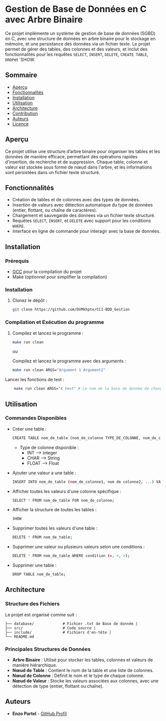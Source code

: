 # Gestion de Base de Données en C avec Arbre Binaire

Ce projet implémente un système de gestion de base de données (SGBD) en C, avec une structure de données en arbre binaire pour le stockage en mémoire, et une persistance des données via un fichier texte. Le projet permet de gérer des tables, des colonnes et des valeurs, et inclut des fonctionnalités pour les requêtes `SELECT`, `INSERT`,  `DELETE`, `CREATE TABLE`, `DROP`et `SHOW\.

## Sommaire

- [Aperçu](#aperçu)
- [Fonctionnalités](#fonctionnalités)
- [Installation](#installation)
- [Utilisation](#utilisation)
- [Architecture](#architecture)
- [Contribution](#contribution)
- [Auteurs](#auteurs)
- [Licence](#licence)

## Aperçu

Ce projet utilise une structure d’arbre binaire pour organiser les tables et les données de manière efficace, permettant des opérations rapides d'insertion, de recherche et de suppression. Chaque table, colonne et valeur est stockée sous forme de nœud dans l'arbre, et les informations sont persistées dans un fichier texte structuré.

## Fonctionnalités

- Création de tables et de colonnes avec des types de données.
- Insertion de valeurs avec détection automatique du type de données (entier, flottant, ou chaîne de caractères).
- Chargement et sauvegarde des données via un fichier texte structuré.
- Requêtes `SELECT`, `INSERT`, et `DELETE` avec support pour les conditions `WHERE`.
- Interface en ligne de commande pour interagir avec la base de données.

## Installation

### Prérequis

- [GCC](https://gcc.gnu.org/) pour la compilation du projet
- Make (optionnel pour simplifier la compilation)

### Installation

1. Clonez le dépôt :
   ```bash
   git clone https://github.com/DVMkhpte/CC1-BDD_Gestion
   ```

### Compilation et Exécution du programme

1.  Compilez et lancez le programme :
    ```bash
    make run clean
    ```
    ou

	Compilez et lancez le programme avec des arguments :
	
	```bash
    make run clean ARGS="Argument 1 Argument2"
    ```

Lancer les fonctions de test :
	
```bash
	make run clean ARGS="4 test" # Le nom de la base de donnée de change rien
```
## Utilisation

### Commandes Disponibles

- Créer une table :
	```bash
	CREATE TABLE nom_de_table (nom_de_colonne TYPE_DE_COLONNE, nom_de_colonne TYPE_DE_COLONNE);
	```
	- Type de colonne disponible :
		-  INT --> Integer
		- CHAR --> String
		- FLOAT --> Float



- Ajouter une valeur a une table :
	```bash
	INSERT INTO nom_de_table (nom_de_colonne1, nom de colonne2, ...) VALUES (valeur1,valeur2,...); # Le nombre de colonne doit être égal au nombre de valeur.
	```
- Afficher toutes les valeurs d'une colonne spécifique :
	```bash
	SELECT * FROM nom_de_table FOR nom_de_colonne;
	```	
- Afficher la structure de toutes les tables :
	```bash
	SHOW
	```
-  Supprimer toutes les valeurs d'une table :
	```bash
	DELETE * FROM nom_de_table;
	```
- Supprimer une valeur ou plusieurs valeurs selon une conditions :
	```bash
	DELETE * FROM nom_de_table WHERE condition (=, <, >);
	```
- Supprimer une table :
	```bash
	DROP TABLE nom_de_table;
	```
## Architecture

### Structure des Fichiers

Le projet est organisé comme suit :

```.
├── database/             # Fichier .txt de Base de donnée |
├── src/                  # Code source |
├── include/              # Fichiers d'en-tête │   
└── README.md
```

### Principales Structures de Données

- **Arbre Binaire** : Utilisé pour stocker les tables, colonnes et valeurs de manière hiérarchique.
- **Nœud de Table** : Contient le nom de la table et une liste de colonnes.
- **Nœud de Colonne** : Définit le nom et le type de chaque colonne.
- **Nœud de Valeur** : Stocke les valeurs associées aux colonnes, avec une détection de type (entier, flottant ou chaîne).
## Auteurs

- **Enzo Partel** - [GitHub Profil](https://github.com/DVMkhpte)